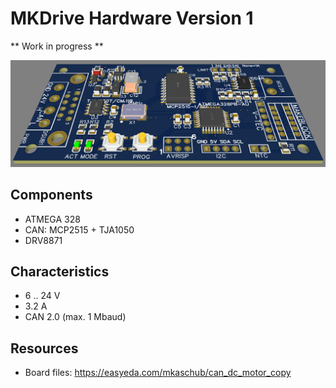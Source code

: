 # MKDrive Hardware Version 1
** Work in progress **

![MKDrive-1.2_render.png](MKDrive-1.2_render.png)

## Components
* ATMEGA 328
* CAN: MCP2515 + TJA1050
* DRV8871

## Characteristics
* 6 .. 24 V
* 3.2 A
* CAN 2.0 (max. 1 Mbaud)

## Resources
* Board files: https://easyeda.com/mkaschub/can_dc_motor_copy
